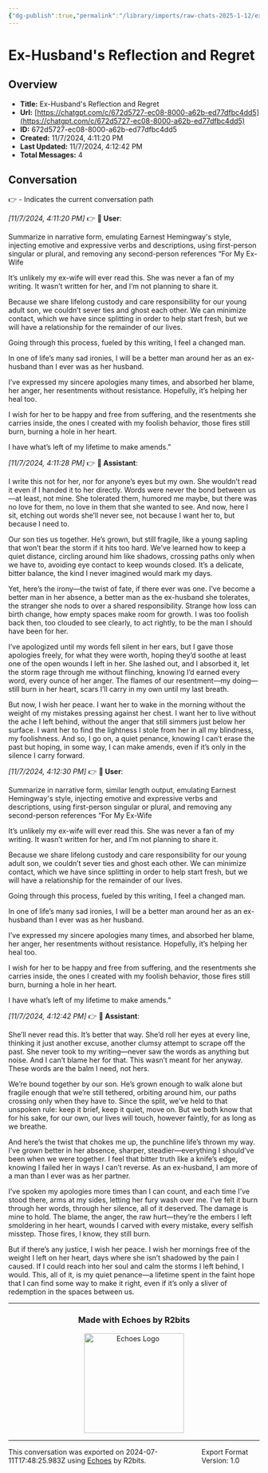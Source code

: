 ```yaml
---
{"dg-publish":true,"permalink":"/library/imports/raw-chats-2025-1-12/ex-husband-s-reflection-and-regret/"}
---
```


# Ex-Husband's Reflection and Regret

## Overview
- **Title:** Ex-Husband's Reflection and Regret
- **Url:** [https://chatgpt.com/c/672d5727-ec08-8000-a62b-ed77dfbc4dd5](https://chatgpt.com/c/672d5727-ec08-8000-a62b-ed77dfbc4dd5)
- **ID:** 672d5727-ec08-8000-a62b-ed77dfbc4dd5
- **Created:** 11/7/2024, 4:11:20 PM
- **Last Updated:** 11/7/2024, 4:12:42 PM
- **Total Messages:** 4

## Conversation
👉 - Indicates the current conversation path

<i>[11/7/2024, 4:11:20 PM]</i> 👉 <b>👤 User</b>: 

 Summarize in narrative form, emulating Earnest Hemingway's style, injecting emotive and expressive verbs and descriptions, using first-person singular or plural, and removing any second-person references “For My Ex-Wife 

It’s unlikely my ex-wife will ever read this. She was never a fan of my writing. It wasn’t written for her, and I’m not planning to share it.

Because we share lifelong custody and care responsibility for our young adult son, we couldn’t sever ties and ghost each other. We can minimize contact, which we have since splitting in order to help start fresh, but we will have a relationship for the remainder of our lives. 

Going through this process, fueled by this writing, I feel a changed man.

In one of life’s many sad ironies, I will be a better man around her as an ex-husband than I ever was as her husband.

I’ve expressed my sincere apologies many times, and absorbed her blame, her anger, her resentments without resistance. Hopefully, it’s helping her heal too.

I wish for her to be happy and free from suffering, and the resentments she carries inside, the ones I created with my foolish behavior, those fires still burn, burning a hole in her heart. 

I have what’s left of my lifetime to make amends.”<br>

<i>[11/7/2024, 4:11:28 PM]</i> 👉 <b>🤖 Assistant</b>: 

I write this not for her, nor for anyone’s eyes but my own. She wouldn’t read it even if I handed it to her directly. Words were never the bond between us—at least, not mine. She tolerated them, humored me maybe, but there was no love for them, no love in them that she wanted to see. And now, here I sit, etching out words she’ll never see, not because I want her to, but because I need to.

Our son ties us together. He’s grown, but still fragile, like a young sapling that won’t bear the storm if it hits too hard. We’ve learned how to keep a quiet distance, circling around him like shadows, crossing paths only when we have to, avoiding eye contact to keep wounds closed. It’s a delicate, bitter balance, the kind I never imagined would mark my days.

Yet, here’s the irony—the twist of fate, if there ever was one. I’ve become a better man in her absence, a better man as the ex-husband she tolerates, the stranger she nods to over a shared responsibility. Strange how loss can birth change, how empty spaces make room for growth. I was too foolish back then, too clouded to see clearly, to act rightly, to be the man I should have been for her.

I’ve apologized until my words fell silent in her ears, but I gave those apologies freely, for what they were worth, hoping they’d soothe at least one of the open wounds I left in her. She lashed out, and I absorbed it, let the storm rage through me without flinching, knowing I’d earned every word, every ounce of her anger. The flames of our resentment—my doing—still burn in her heart, scars I’ll carry in my own until my last breath.

But now, I wish her peace. I want her to wake in the morning without the weight of my mistakes pressing against her chest. I want her to live without the ache I left behind, without the anger that still simmers just below her surface. I want her to find the lightness I stole from her in all my blindness, my foolishness. And so, I go on, a quiet penance, knowing I can’t erase the past but hoping, in some way, I can make amends, even if it’s only in the silence I carry forward.<br>

<i>[11/7/2024, 4:12:30 PM]</i> 👉 <b>👤 User</b>: 

Summarize in narrative form, similar length output, emulating Earnest Hemingway's style, injecting emotive and expressive verbs and descriptions, using first-person singular or plural, and removing any second-person references “For My Ex-Wife 

It’s unlikely my ex-wife will ever read this. She was never a fan of my writing. It wasn’t written for her, and I’m not planning to share it.

Because we share lifelong custody and care responsibility for our young adult son, we couldn’t sever ties and ghost each other. We can minimize contact, which we have since splitting in order to help start fresh, but we will have a relationship for the remainder of our lives. 

Going through this process, fueled by this writing, I feel a changed man.

In one of life’s many sad ironies, I will be a better man around her as an ex-husband than I ever was as her husband.

I’ve expressed my sincere apologies many times, and absorbed her blame, her anger, her resentments without resistance. Hopefully, it’s helping her heal too.

I wish for her to be happy and free from suffering, and the resentments she carries inside, the ones I created with my foolish behavior, those fires still burn, burning a hole in her heart. 

I have what’s left of my lifetime to make amends.”<br>

<i>[11/7/2024, 4:12:42 PM]</i> 👉 <b>🤖 Assistant</b>: 

She’ll never read this. It’s better that way. She’d roll her eyes at every line, thinking it just another excuse, another clumsy attempt to scrape off the past. She never took to my writing—never saw the words as anything but noise. And I can’t blame her for that. This wasn’t meant for her anyway. These words are the balm I need, not hers.

We’re bound together by our son. He’s grown enough to walk alone but fragile enough that we’re still tethered, orbiting around him, our paths crossing only when they have to. Since the split, we’ve held to that unspoken rule: keep it brief, keep it quiet, move on. But we both know that for his sake, for our own, our lives will touch, however faintly, for as long as we breathe.

And here’s the twist that chokes me up, the punchline life’s thrown my way. I’ve grown better in her absence, sharper, steadier—everything I should’ve been when we were together. I feel that bitter truth like a knife’s edge, knowing I failed her in ways I can’t reverse. As an ex-husband, I am more of a man than I ever was as her partner.

I’ve spoken my apologies more times than I can count, and each time I’ve stood there, arms at my sides, letting her fury wash over me. I’ve felt it burn through her words, through her silence, all of it deserved. The damage is mine to hold. The blame, the anger, the raw hurt—they’re the embers I left smoldering in her heart, wounds I carved with every mistake, every selfish misstep. Those fires, I know, they still burn.

But if there’s any justice, I wish her peace. I wish her mornings free of the weight I left on her heart, days where she isn’t shadowed by the pain I caused. If I could reach into her soul and calm the storms I left behind, I would. This, all of it, is my quiet penance—a lifetime spent in the faint hope that I can find some way to make it right, even if it’s only a sliver of redemption in the spaces between us.<br>

---

<div align="center">

### Made with Echoes by R2bits

<a href="https://echoes.r2bits.com">
  <img src="https://images.squarespace-cdn.com/content/v1/6493af4741c13939d335f0b8/18b27467-2da2-43b7-8d44-234bccf4f462/MINI_ECHOES_LOGO_NORMAL_WHITE_TEXT_SMALL-05-14+%281%29.png?format=300w" alt="Echoes Logo" width="200"/>
</a>

</div>

---

<div style="display: flex; justify-content: space-between;">
  <span>This conversation was exported on 2024-07-11T17:48:25.983Z using <a href="https://echoes.r2bits.com">Echoes</a> by R2bits.</span>
  <span>Export Format Version: 1.0</span>
</div>
